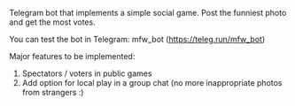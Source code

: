 Telegram bot that implements a simple social game. Post the funniest photo and get the most votes.

You can test the bot in Telegram: mfw_bot (https://teleg.run/mfw_bot)

Major features to be implemented:
1. Spectators / voters in public games
2. Add option for local play in a group chat (no more inappropriate photos from strangers :)
